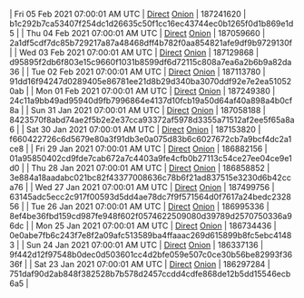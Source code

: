 | Fri 05 Feb 2021 07:00:01 AM UTC | [Direct](https://oshi.at/GVtdcg) [Onion](http://oshiatwowvdbshka.onion/GVtdcg) | 187241620 | b1c292b7ca53407f254dc1d26635c50f1cc16ec43744ec0b1265f0d1b869e1d5 | 
| Thu 04 Feb 2021 07:00:01 AM UTC | [Direct](https://oshi.at/qYMXYX) [Onion](http://oshiatwowvdbshka.onion/qYMXYX) | 187059660 | 2a1df5cdf7dc85b729217a87a48468dff4b782f0aa854821afe9df9b9729130f | 
| Wed 03 Feb 2021 07:00:01 AM UTC | [Direct](https://oshi.at/jXSxJr) [Onion](http://oshiatwowvdbshka.onion/jXSxJr) | 187129868 | d95895f2db6f803e15c9660f1031b8599df6d72115c808a7ea6a2b6b9a82da36 | 
| Tue 02 Feb 2021 07:00:01 AM UTC | [Direct](https://oshi.at/GVqTeV) [Onion](http://oshiatwowvdbshka.onion/GVqTeV) | 187113780 | 91dd16f94247d0289405e86781ee21d8b29d340ba3070ddf92e7e2ea510520ab | 
| Mon 01 Feb 2021 07:00:01 AM UTC | [Direct](https://oshi.at/gNKfVw) [Onion](http://oshiatwowvdbshka.onion/gNKfVw) | 187249380 | 24c11a9bb49ad95940d9fb7996864e4137d10fcb19a50d64af40a898a4b0cf8a | 
| Sun 31 Jan 2021 07:00:01 AM UTC | [Direct](https://oshi.at/KMdoFp) [Onion](http://oshiatwowvdbshka.onion/KMdoFp) | 187058188 | 8423570f8abd74ae2f5b2e2e37cca93372af5978d3355a71512af2ee5f65a8a6 | 
| Sat 30 Jan 2021 07:00:01 AM UTC | [Direct](https://oshi.at/JJaDKi) [Onion](http://oshiatwowvdbshka.onion/JJaDKi) | 187153820 | f660422726c6d5679e80a3f91db3e0a075d83b6c6027672cb7a9bcf4dc2a1ce8 | 
| Fri 29 Jan 2021 07:00:01 AM UTC | [Direct](https://oshi.at/teMxXm) [Onion](http://oshiatwowvdbshka.onion/teMxXm) | 186882156 | 01a95850402cd9fde7cab672a7c4403a9fe4cfb0b27113c54ce27ee04ce9e1d0 | 
| Thu 28 Jan 2021 07:00:01 AM UTC | [Direct](https://oshi.at/KbrfbR) [Onion](http://oshiatwowvdbshka.onion/KbrfbR) | 186858852 | 3e884a18aadabc021bc82f43377008636c78b6f21ad837515e3230d6b42cca76 | 
| Wed 27 Jan 2021 07:00:01 AM UTC | [Direct](https://oshi.at/zxXMFB) [Onion](http://oshiatwowvdbshka.onion/zxXMFB) | 187499756 | 63145adc5ecc2c917f00593d5dd4ae78dc7f9f571564d0f7617a24bedc232856 | 
| Tue 26 Jan 2021 07:00:01 AM UTC | [Direct](https://oshi.at/pCmuUa) [Onion](http://oshiatwowvdbshka.onion/pCmuUa) | 186995336 | 8ef4be36fbd159cd987fe948f602f0574622509080d39789d2570750336a96dc | 
| Mon 25 Jan 2021 07:00:01 AM UTC | [Direct](https://oshi.at/KLYTKV) [Onion](http://oshiatwowvdbshka.onion/KLYTKV) | 186734436 | 0e0abe7fb6c243f7e8f2a09afc513589ba4ffaaac269d615899b8fc5ebc41483 | 
| Sun 24 Jan 2021 07:00:01 AM UTC | [Direct](https://oshi.at/mLwcue) [Onion](http://oshiatwowvdbshka.onion/mLwcue) | 186337136 | 9f442d12f97548b0dec0d503601cc4d2bfe059e507c0ce30b56be82993f3636f | 
| Sat 23 Jan 2021 07:00:01 AM UTC | [Direct](https://oshi.at/fsiCNR) [Onion](http://oshiatwowvdbshka.onion/fsiCNR) | 186297284 | 751daf90d2ab848f382528b7b578d2457ccdd4cdfe868de12b5dd15546ecb6a5 | 
